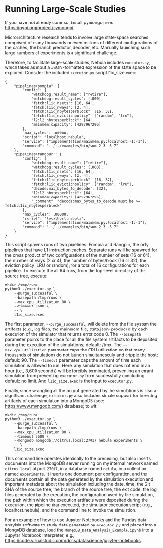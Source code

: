 # Running Large-Scale Studies

If you have not already done so, install pymongo; see:
https://pypi.org/project/pymongo/.

Microarchitecture research tends to involve large state-space searches
comprised of many thousands or even millions of different configurations of
the caches, the branch predictor, decoder, etc. Manually launching such
large numbers of experiments is a significant challenge.

Therefore, to facilitate large-scale studies, Nebula
includes `executor.py`, which takes as input a JSON-formatted expression of
the state space to be explored. Consider the included `executor.py` script
l1ic_size.exec:

```
{
    "pipelines/pompia": {
        "config": {
            "watchdog:result_name": ["retire"],
            "watchdog:result_cycles": [1000],
            "fetch:l1ic_nsets": [16, 64],
            "fetch:l1ic_nways": [2, 4],
            "fetch:l1ic_nbytesperblock": [16, 32],
            "fetch:l1ic_evictionpolicy": ["random", "lru"],
            "l2:l2_nbytesperblock": [64],
            "mainmem:capacity": [4297967296]
        },
        "max_cycles": 100000,
        "script": "localhost.nebula",
        "service": ["implementation/mainmem.py:localhost:-1:-1"],
        "command": "../../examples/bin/sum 2 3 -5 7"
    },
    "pipelines/rangpur": {
        "config": {
            "watchdog:result_name": ["retire"],
            "watchdog:result_cycles": [1000],
            "fetch:l1ic_nsets": [16, 64],
            "fetch:l1ic_nways": [2, 4],
            "fetch:l1ic_nbytesperblock": [16, 32],
            "fetch:l1ic_evictionpolicy": ["random", "lru"],
            "decode:max_bytes_to_decode": [32],
            "l2:l2_nbytesperblock": [64],
            "mainmem:capacity": [4297967296],
            "_comment": "decode:max_bytes_to_decode must be >= fetch:l1ic_nbytesperblock"
        },
        "max_cycles": 100000,
        "script": "localhost.nebula",
        "service": ["implementation/mainmem.py:localhost:-1:-1"],
        "command": "../../examples/bin/sum 2 3 -5 7"
    }
}
```

This script spawns runs of two pipelines: Pompia and Rangpur, the only
pipelines that have L1 instruction caches. Separate runs will be spawned
for the cross product of two configurations of the number of sets (16 or
64), the number of ways (2 or 4), the number of bytes/block (16 or 32),
the eviction policy (LRU or random); for a total of 16 configurations for
each pipeline. To execute the all 64 runs, from
the top-level directory of the source tree, execute:

```
mkdir /tmp/runs
python3 ./executor.py \
    --purge_successful \
    --basepath /tmp/runs \
    --max_cpu_utilization 80 \
    --timeout 3600 \
    -- \
    l1ic_size.exec
```

The first parameter, `--purge_successful`, will delete from the file system
the artifacts (e.g., log files, the mainmem file, stats.json) produced by
each execution of the simulator that returns error code 0. The `--basepath`
parameter
points to the place for all the file system artifacts to be deposited during
the execution of the simulations; default: /tmp. The `--max_cpu_utilization`
parameter caps the CPU utilization so that many thousands of simulations do
not launch simultanesouly and cripple the host; default: 90. The `--timeout`
parameter caps the amount of time each simulation is allowed to run. Here,
any simulation that does not end in an hour (i.e., 3,600 seconds) will be
forcibly terminated, preventing an errant simulation from preventing
`executor.py` from successfully concluding; default: no limit. And
`l1ic_size.exec` is the input to `executor.py`.

Finally, since wrangling all the output generated by the simulations is
also a significant challenge, `exeuctor.py` also includes simple support
for inserting artifacts of each simulation into a MongoDB
(see: https://www.mongodb.com/) database; to wit:

```
mkdir /tmp/runs
python3 ./executor.py \
    --purge_successful \
    --basepath /tmp/runs \
    --max_cpu_utilization 80 \
    --timeout 3600 \
    --mongodb mongodb://citrus.local:27017 nebula experiments \
    -- \
    l1ic_size.exec
```

This command line operates identically to the preceding, but also inserts
documents into the MongoDB server running on my internal network named
`citrus.local` at port `27017`, in a database named `nebula`, in a collection
named `experiments`. It inserts one document per configuration, and the
documents contain all the data generated by the simulation execution
and important metadata about the simulation
including the date, time, the Git SHA of the source tree, the branch of
the source tree, the exit code, the log files generated by the execution,
the configuration used by the simulation, the path within which the
execution artifacts were deposited during the execution, the pipeline
that executed, the simulator execution script (e.g., localhost.nebula), and the
command line to invoke the simulation.

For an example of how to use Jupyter Notebooks and the Pandas data 
anaylsis software to study data generated by `executor.py` and placed
into a MongoDB database, load the `MongoDB_Data_Analysis_Example.ipynb`
into a Jupyter Notebook interpreter,
e.g., https://code.visualstudio.com/docs/datascience/jupyter-notebooks.
